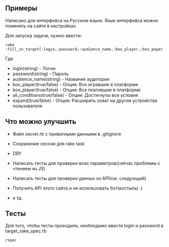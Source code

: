 ## Примеры

Написано для интерфейса на Русском языке.
Язык интерфейса можно поменять на сайте в настройках.

Для запуска задачи, нужно ввести:
```
rake :fill_in_target[:login,:password,:audience_name,:box_player,:box_payer,:all_conditions,:expand]
```
Где
* login(string) - Логин
* password(string) - Пароль
* audience_name(string) - Название аудитории
* box_player(true/false) - Опция: Все игравшие в платформе
* box_player(true/false) - Опция: Все платившие в платформе
* all_conditions(true/false) - Опция: Достигнуты все условия
* expand(true/false) - Опция: Расширить охват на другие устройства пользователя


## Что можно улучшить

* Файл secret.rb с приватными данными в .gitignore
* Сохранение сессии для rake task
* DRY
* Написать тесты для проверки всех параметров(сейчас проблемы с чтением из JS)
* Написать тесты для проверки данных из API(см. следующий)

* Получить API этого сайта и не использовать бот(костыль) :)
* и тд.


## Тесты

Для того, чтобы тесты проходили, необходимо ввести login и password в target_rake_spec.rb

```
rspec
```